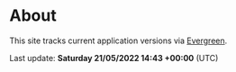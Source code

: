 # About

This site tracks current application versions via [Evergreen](https://stealthpuppy.com/evergreen/).

Last update: **Saturday 21/05/2022 14:43 +00:00** (UTC)